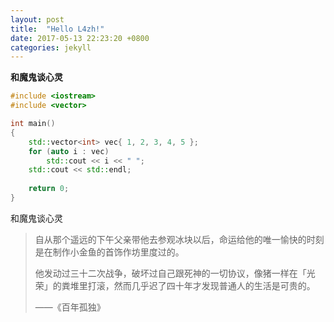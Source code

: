 ```yaml
---
layout: post
title:  "Hello L4zh!"
date: 2017-05-13 22:23:20 +0800
categories: jekyll
---
```

**和魔鬼谈心灵**

```C++
#include <iostream>
#include <vector>

int main() 
{
	std::vector<int> vec{ 1, 2, 3, 4, 5 };
	for (auto i : vec)
		std::cout << i << " ";
	std::cout << std::endl;
	
	return 0;
}
```



和魔鬼谈心灵

>   自从那个遥远的下午父亲带他去参观冰块以后，命运给他的唯一愉快的时刻是在制作小金鱼的首饰作坊里度过的。
>
>   他发动过三十二次战争，破坏过自己跟死神的一切协议，像猪一样在「光荣」的粪堆里打滚，然而几乎迟了四十年才发现普通人的生活是可贵的。
>
>   ——《百年孤独》

